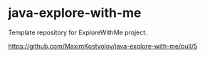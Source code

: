 # java-explore-with-me
Template repository for ExploreWithMe project.

https://github.com/MaximKostyolov/java-explore-with-me/pull/5
